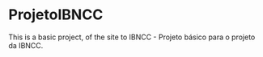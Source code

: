 # ProjetoIBNCC
This is a basic project, of the site to IBNCC - Projeto básico para o projeto da IBNCC.
